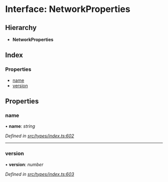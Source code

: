 # Interface: NetworkProperties

## Hierarchy

* **NetworkProperties**

## Index

### Properties

* [name](networkproperties.md#name)
* [version](networkproperties.md#version)

## Properties

###  name

• **name**: *string*

*Defined in [src/types/index.ts:602](https://github.com/PolymathNetwork/polymesh-sdk/blob/2a4e4111/src/types/index.ts#L602)*

___

###  version

• **version**: *number*

*Defined in [src/types/index.ts:603](https://github.com/PolymathNetwork/polymesh-sdk/blob/2a4e4111/src/types/index.ts#L603)*

